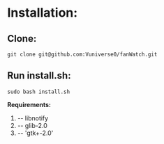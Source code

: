 
# Installation:

## Clone:

    git clone git@github.com:Vuniverse0/fanWatch.git

## Run install.sh:

    sudo bash install.sh

**Requirements:**
 1. --   libnotify
 2. --  glib-2.0
 3. --  'gtk+-2.0'
